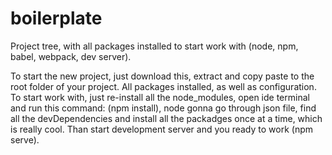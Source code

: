 # boilerplate
Project tree, with all packages installed to start work with (node, npm, babel, webpack, dev server).

To start the new project, just download this, extract and copy paste to the root folder of your project.
All packages installed, as well as configuration. 
To start work with, just re-install all the node_modules, open ide terminal and run this command:
(npm install), node gonna go through json file, find all the devDependencies and install all the packadges once at a time, 
which is really cool. Than start development server and you ready to work (npm serve).

